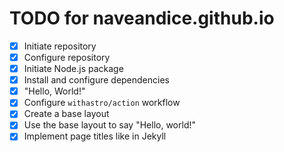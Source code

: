 # TODO for naveandice.github.io

- [x] Initiate repository
- [x] Configure repository
- [x] Initiate Node.js package
- [x] Install and configure dependencies
- [x] "Hello, World!"
- [x] Configure `withastro/action` workflow
- [x] Create a base layout
- [x] Use the base layout to say "Hello, world!"
- [x] Implement page titles like in Jekyll
